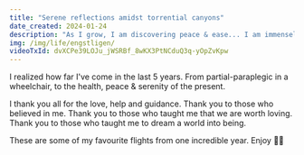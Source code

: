 ```yaml
---
title: "Serene reflections amidst torrential canyons"
date_created: 2024-01-24
description: "As I grow, I am discovering peace & ease... I am immensely thankful for the guidance."
img: /img/life/engstligen/
videoTxId: dvXCPe39LOJu_jWSRBf_8wKX3PtNCduQ3q-yOpZvKpw
---
```

I realized how far I've come in the last 5 years. From partial-paraplegic in a wheelchair, to the health, peace & serenity of the present.

I thank you all for the love, help and guidance. Thank you to those who believed in me. Thank you to those who taught me that we are worth loving. Thank you to those who taught me to dream a world into being.

These are some of my favourite flights from one incredible year. Enjoy 🌱🤍
